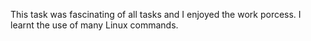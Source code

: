 
This task was fascinating of all tasks and I enjoyed the work porcess. I learnt the use of many Linux commands.
